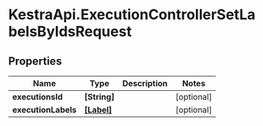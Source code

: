 # KestraApi.ExecutionControllerSetLabelsByIdsRequest

## Properties

Name | Type | Description | Notes
------------ | ------------- | ------------- | -------------
**executionsId** | **[String]** |  | [optional] 
**executionLabels** | [**[Label]**](Label.md) |  | [optional] 


